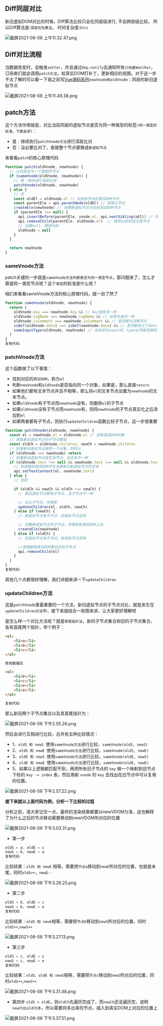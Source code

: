 ## Diff同层对比

新旧虚拟DOM对比的时候，Diff算法比较只会在同层级进行, 不会跨层级比较。 所以Diff算法是:`深度优先算法`。 时间复杂度:`O(n)`

![截屏2021-08-08 上午11.32.47.png](https://p9-juejin.byteimg.com/tos-cn-i-k3u1fbpfcp/5ca3d338e5a445ab80e40042c50ac79a~tplv-k3u1fbpfcp-zoom-in-crop-mark:4536:0:0:0.awebp)

## Diff对比流程

当数据改变时，会触发`setter`，并且通过`Dep.notify`去通知所有`订阅者Watcher`，订阅者们就会调用`patch方法`，给真实DOM打补丁，更新相应的视图。对于这一步不太了解的可以看一下我之前写[Vue源码系列](https://juejin.cn/column/6969563635194527758)`newVnode和oldVnode`：同层的新旧虚拟节点



![截屏2021-08-08 上午11.49.38.png](https://p9-juejin.byteimg.com/tos-cn-i-k3u1fbpfcp/1db54647698e4c76b6fc38a02067ad72~tplv-k3u1fbpfcp-zoom-in-crop-mark:4536:0:0:0.awebp)

## patch方法

这个方法作用就是，对比当前同层的虚拟节点是否为同一种类型的标签`(同一类型的标准，下面会讲)`：

- 是：继续执行`patchVnode方法`进行深层比对
- 否：没必要比对了，直接整个节点替换成`新虚拟节点`

来看看`patch`的核心原理代码

```js
function patch(oldVnode, newVnode) {
  // 比较是否为一个类型的节点
  if (sameVnode(oldVnode, newVnode)) {
    // 是：继续进行深层比较
    patchVnode(oldVnode, newVnode)
  } else {
    // 否
    const oldEl = oldVnode.el // 旧虚拟节点的真实DOM节点
    const parentEle = api.parentNode(oldEl) // 获取父节点
    createEle(newVnode) // 创建新虚拟节点对应的真实DOM节点
    if (parentEle !== null) {
      api.insertBefore(parentEle, vnode.el, api.nextSibling(oEl)) // 将新元素添加进父元素
      api.removeChild(parentEle, oldVnode.el)  // 移除以前的旧元素节点
      // 设置null，释放内存
      oldVnode = null
    }
  }

  return newVnode
}

```

### sameVnode方法

patch关键的一步就是`sameVnode方法判断是否为同一类型节点`，那问题来了，怎么才算是同一类型节点呢？这个`类型`的标准是什么呢？

咱们来看看sameVnode方法的核心原理代码，就一目了然了

```js
function sameVnode(oldVnode, newVnode) {
  return (
    oldVnode.key === newVnode.key && // key值是否一样
    oldVnode.tagName === newVnode.tagName && // 标签名是否一样
    oldVnode.isComment === newVnode.isComment && // 是否都为注释节点
    isDef(oldVnode.data) === isDef(newVnode.data) && // 是否都定义了data
    sameInputType(oldVnode, newVnode) // 当标签为input时，type必须是否相同
  )
}
复制代码
```

### patchVnode方法

这个函数做了以下事情：

- 找到对应的`真实DOM`，称为`el`
- 判断`newVnode`和`oldVnode`是否指向同一个对象，如果是，那么直接`return`
- 如果他们都有文本节点并且不相等，那么将`el`的文本节点设置为`newVnode`的文本节点。
- 如果`oldVnode`有子节点而`newVnode`没有，则删除`el`的子节点
- 如果`oldVnode`没有子节点而`newVnode`有，则将`newVnode`的子节点真实化之后添加到`el`
- 如果两者都有子节点，则执行`updateChildren`函数比较子节点，这一步很重要

```js
function patchVnode(oldVnode, newVnode) {
  const el = newVnode.el = oldVnode.el // 获取真实DOM对象
  // 获取新旧虚拟节点的子节点数组
  const oldCh = oldVnode.children, newCh = newVnode.children
  // 如果新旧虚拟节点是同一个对象，则终止
  if (oldVnode === newVnode) return
  // 如果新旧虚拟节点是文本节点，且文本不一样
  if (oldVnode.text !== null && newVnode.text !== null && oldVnode.text !== newVnode.text) {
    // 则直接将真实DOM中文本更新为新虚拟节点的文本
    api.setTextContent(el, newVnode.text)
  } else {
    // 否则

    if (oldCh && newCh && oldCh !== newCh) {
      // 新旧虚拟节点都有子节点，且子节点不一样

      // 对比子节点，并更新
      updateChildren(el, oldCh, newCh)
    } else if (newCh) {
      // 新虚拟节点有子节点，旧虚拟节点没有

      // 创建新虚拟节点的子节点，并更新到真实DOM上去
      createEle(newVnode)
    } else if (oldCh) {
      // 旧虚拟节点有子节点，新虚拟节点没有

      //直接删除真实DOM里对应的子节点
      api.removeChild(el)
    }
  }
}
复制代码
```

其他几个点都很好理解，我们详细来讲一下`updateChildren`

### updateChildren方法

这是`patchVnode`里最重要的一个方法，新旧虚拟节点的子节点对比，就是发生在`updateChildren方法`中，接下来就结合一些图来讲，让大家更好理解吧

是怎么样一个对比方法呢？就是`首尾指针法`，新的子节点集合和旧的子节点集合，各有首尾两个指针，举个例子：

```html
<ul>
    <li>a</li>
    <li>b</li>
    <li>c</li>
</ul>

修改数据后

<ul>
    <li>b</li>
    <li>c</li>
    <li>e</li>
    <li>a</li>
</ul>

复制代码
```

那么新旧两个子节点集合以及其首尾指针为：

![截屏2021-08-08 下午2.55.26.png](https://p3-juejin.byteimg.com/tos-cn-i-k3u1fbpfcp/3eb33b1b28e7461f9aedb857736a142c~tplv-k3u1fbpfcp-zoom-in-crop-mark:4536:0:0:0.awebp)

然后会进行互相进行比较，总共有五种比较情况：

- 1、`oldS 和 newS `使用`sameVnode方法`进行比较，`sameVnode(oldS, newS)`
- 2、`oldS 和 newE `使用`sameVnode方法`进行比较，`sameVnode(oldS, newE)`
- 3、`oldE 和 newS `使用`sameVnode方法`进行比较，`sameVnode(oldE, newS)`
- 4、`oldE 和 newE `使用`sameVnode方法`进行比较，`sameVnode(oldE, newE)`
- 5、如果以上逻辑都匹配不到，再把所有旧子节点的 `key` 做一个映射到旧节点下标的 `key -> index` 表，然后用新 `vnode` 的 `key` 去找出在旧节点中可以复用的位置。

![截屏2021-08-08 下午2.57.22.png](https://p9-juejin.byteimg.com/tos-cn-i-k3u1fbpfcp/727b5dd8a3424d22afd9dc5cf0dae05e~tplv-k3u1fbpfcp-zoom-in-crop-mark:4536:0:0:0.awebp)

**接下来就以上面代码为例，分析一下比较的过程**

分析之前，请大家记住一点，最终的渲染结果都要以newVDOM为准，这也解释了为什么之后的节点移动需要移动到newVDOM所对应的位置

![截屏2021-08-08 下午3.03.31.png](https://p1-juejin.byteimg.com/tos-cn-i-k3u1fbpfcp/1efbc4e76c234dccb44cef0a75073d98~tplv-k3u1fbpfcp-zoom-in-crop-mark:4536:0:0:0.awebp)

- 第一步

```js
oldS = a, oldE = c
newS = b, newE = a
复制代码
```

比较结果：`oldS 和 newE` 相等，需要把`节点a`移动到`newE`所对应的位置，也就是末尾，同时`oldS++`，`newE--`

![截屏2021-08-08 下午3.26.25.png](https://p3-juejin.byteimg.com/tos-cn-i-k3u1fbpfcp/d7698f560bb44107911585580c241a99~tplv-k3u1fbpfcp-zoom-in-crop-mark:4536:0:0:0.awebp)

- 第二步

```js
oldS = b, oldE = c
newS = b, newE = e
复制代码
```

比较结果：`oldS 和 newS`相等，需要把`节点b`移动到`newS`所对应的位置，同时`oldS++`,`newS++`

![截屏2021-08-08 下午3.27.13.png](https://p3-juejin.byteimg.com/tos-cn-i-k3u1fbpfcp/1cda8545d6634bcdbf2d007193922092~tplv-k3u1fbpfcp-zoom-in-crop-mark:4536:0:0:0.awebp)

- 第三步

```js
oldS = c, oldE = c
newS = c, newE = e
复制代码
```

比较结果：`oldS、oldE 和 newS`相等，需要把`节点c`移动到`newS`所对应的位置，同时`oldS++`,`newS++`

![截屏2021-08-08 下午3.31.48.png](https://p6-juejin.byteimg.com/tos-cn-i-k3u1fbpfcp/fdbca1cefdec4ba08637c37a70f26af6~tplv-k3u1fbpfcp-zoom-in-crop-mark:4536:0:0:0.awebp)

- 第四步 `oldS > oldE`，则`oldCh`先遍历完成了，而`newCh`还没遍历完，说明`newCh比oldCh多`，所以需要将多出来的节点，插入到真实DOM上对应的位置上

![截屏2021-08-08 下午3.37.51.png](https://p6-juejin.byteimg.com/tos-cn-i-k3u1fbpfcp/1ec374b664e94888b00721829738ea7a~tplv-k3u1fbpfcp-zoom-in-crop-mark:4536:0:0:0.awebp)

